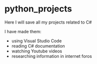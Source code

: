 # python_projects
Here I will save all my projects related to C#


I have made them:
- using Visual Studio Code
- reading C# documentation
- watching Youtube videos
- researching information in internet foros
